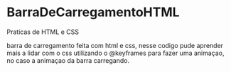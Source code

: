 # BarraDeCarregamentoHTML
Praticas de HTML e CSS

barra de carregamento feita com html e css, nesse codigo pude aprender mais a lidar com o css utilizando o @keyframes para fazer uma animaçao, no caso a animaçao da barra carregando.